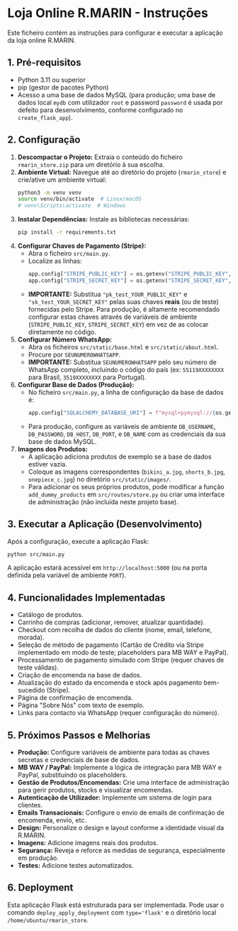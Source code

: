 # Loja Online R.MARIN - Instruções

Este ficheiro contém as instruções para configurar e executar a aplicação da loja online R.MARIN.

## 1. Pré-requisitos

*   Python 3.11 ou superior
*   pip (gestor de pacotes Python)
*   Acesso a uma base de dados MySQL (para produção; uma base de dados local `mydb` com utilizador `root` e password `password` é usada por defeito para desenvolvimento, conforme configurado no `create_flask_app`).

## 2. Configuração

1.  **Descompactar o Projeto:** Extraia o conteúdo do ficheiro `rmarin_store.zip` para um diretório à sua escolha.
2.  **Ambiente Virtual:** Navegue até ao diretório do projeto (`rmarin_store`) e crie/ative um ambiente virtual:
    ```bash
    python3 -m venv venv
    source venv/bin/activate  # Linux/macOS
    # venv\Scripts\activate  # Windows
    ```
3.  **Instalar Dependências:** Instale as bibliotecas necessárias:
    ```bash
    pip install -r requirements.txt
    ```
4.  **Configurar Chaves de Pagamento (Stripe):**
    *   Abra o ficheiro `src/main.py`.
    *   Localize as linhas:
        ```python
        app.config["STRIPE_PUBLIC_KEY"] = os.getenv("STRIPE_PUBLIC_KEY", "pk_test_YOUR_PUBLIC_KEY") # Replace with your test public key
        app.config["STRIPE_SECRET_KEY"] = os.getenv("STRIPE_SECRET_KEY", "sk_test_YOUR_SECRET_KEY") # Replace with your test secret key
        ```
    *   **IMPORTANTE:** Substitua `"pk_test_YOUR_PUBLIC_KEY"` e `"sk_test_YOUR_SECRET_KEY"` pelas suas chaves **reais** (ou de teste) fornecidas pelo Stripe. Para produção, é altamente recomendado configurar estas chaves através de variáveis de ambiente (`STRIPE_PUBLIC_KEY`, `STRIPE_SECRET_KEY`) em vez de as colocar diretamente no código.
5.  **Configurar Número WhatsApp:**
    *   Abra os ficheiros `src/static/base.html` e `src/static/about.html`.
    *   Procure por `SEUNUMEROWHATSAPP`.
    *   **IMPORTANTE:** Substitua `SEUNUMEROWHATSAPP` pelo seu número de WhatsApp completo, incluindo o código do país (ex: `55119XXXXXXXX` para Brasil, `3519XXXXXXXX` para Portugal).
6.  **Configurar Base de Dados (Produção):**
    *   No ficheiro `src/main.py`, a linha de configuração da base de dados é:
        ```python
        app.config["SQLALCHEMY_DATABASE_URI"] = f"mysql+pymysql://{os.getenv("DB_USERNAME", "root")}:{os.getenv("DB_PASSWORD", "password")}@{os.getenv("DB_HOST", "localhost")}:{os.getenv("DB_PORT", "3306")}/{os.getenv("DB_NAME", "mydb")}"
        ```
    *   Para produção, configure as variáveis de ambiente `DB_USERNAME`, `DB_PASSWORD`, `DB_HOST`, `DB_PORT`, e `DB_NAME` com as credenciais da sua base de dados MySQL.
7.  **Imagens dos Produtos:**
    *   A aplicação adiciona produtos de exemplo se a base de dados estiver vazia.
    *   Coloque as imagens correspondentes (`bikini_a.jpg`, `shorts_b.jpg`, `onepiece_c.jpg`) no diretório `src/static/images/`.
    *   Para adicionar os seus próprios produtos, pode modificar a função `add_dummy_products` em `src/routes/store.py` ou criar uma interface de administração (não incluída neste projeto base).

## 3. Executar a Aplicação (Desenvolvimento)

Após a configuração, execute a aplicação Flask:

```bash
python src/main.py
```

A aplicação estará acessível em `http://localhost:5000` (ou na porta definida pela variável de ambiente `PORT`).

## 4. Funcionalidades Implementadas

*   Catálogo de produtos.
*   Carrinho de compras (adicionar, remover, atualizar quantidade).
*   Checkout com recolha de dados do cliente (nome, email, telefone, morada).
*   Seleção de método de pagamento (Cartão de Crédito via Stripe implementado em modo de teste; placeholders para MB WAY e PayPal).
*   Processamento de pagamento simulado com Stripe (requer chaves de teste válidas).
*   Criação de encomenda na base de dados.
*   Atualização do estado da encomenda e stock após pagamento bem-sucedido (Stripe).
*   Página de confirmação de encomenda.
*   Página "Sobre Nós" com texto de exemplo.
*   Links para contacto via WhatsApp (requer configuração do número).

## 5. Próximos Passos e Melhorias

*   **Produção:** Configure variáveis de ambiente para todas as chaves secretas e credenciais de base de dados.
*   **MB WAY / PayPal:** Implemente a lógica de integração para MB WAY e PayPal, substituindo os placeholders.
*   **Gestão de Produtos/Encomendas:** Crie uma interface de administração para gerir produtos, stocks e visualizar encomendas.
*   **Autenticação de Utilizador:** Implemente um sistema de login para clientes.
*   **Emails Transacionais:** Configure o envio de emails de confirmação de encomenda, envio, etc.
*   **Design:** Personalize o design e layout conforme a identidade visual da R.MARIN.
*   **Imagens:** Adicione imagens reais dos produtos.
*   **Segurança:** Reveja e reforce as medidas de segurança, especialmente em produção.
*   **Testes:** Adicione testes automatizados.

## 6. Deployment

Esta aplicação Flask está estruturada para ser implementada. Pode usar o comando `deploy_apply_deployment` com `type='flask'` e o diretório local `/home/ubuntu/rmarin_store`.

